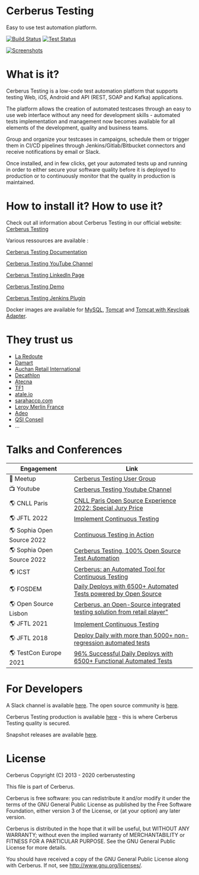 # Cerberus Testing

Easy to use test automation platform.

[![Build Status](https://github.com/cerberustesting/cerberus-source/actions/workflows/build_deploy_qa.yml/badge.svg)](https://github.com/cerberustesting/cerberus-source/actions/workflows/build_deploy_qa.yml?query=workflow%3A%22Deploy+%26+QA%22)
[![Test Status](https://prod.cerberus-testing.com/api/public/campaignexecutions/ci/svg/Cerberus_campaign/last)](https://prod.cerberus-testing.com/)

[![Screenshots](https://raw.githubusercontent.com/cerberustesting/cerberus-source/master/docs/screenshots/CerberusGitHub.gif)](https://cerberus-testing.com/)

# What is it?

Cerberus Testing is a low-code test automation platform that supports testing Web, iOS, Android and API (REST, SOAP and Kafka) applications.

The platform allows the creation of automated testcases through an easy to use web interface without any need for development skills - automated tests implementation and management now becomes available for all elements of the development, quality and business teams.

Group and organize your testcases in campaigns, schedule them or trigger them in CI/CD pipelines through Jenkins/Gitlab/Bitbucket connectors and receive notifications by email or Slack.

Once installed, and in few clicks, get your automated tests up and running in order to either secure your software quality before it is deployed to production or to continuously monitor that the quality in production is maintained. 

# How to install it? How to use it?

Check out all information about Cerberus Testing in our official website: [Cerberus Testing](https://www.cerberus-testing.com/)

Various ressources are available :

[Cerberus Testing Documentation](https://cerberustesting.github.io/documentation_en.html)

[Cerberus Testing YouTube Channel](https://www.youtube.com/channel/UCkG4csTjR0V5gl77BHhldBQ/videos)

[Cerberus Testing LinkedIn Page](https://www.linkedin.com/company/cerberus-testing/)

[Cerberus Testing Demo](https://demo.cerberus-testing.com/)

[Cerberus Testing Jenkins Plugin](https://github.com/jenkinsci/cerberus-testing-plugin)

Docker images are available for [MySQL](https://hub.docker.com/r/cerberustesting/cerberus-db-mysql/), [Tomcat](https://hub.docker.com/r/cerberustesting/cerberus-as-tomcat/) and [Tomcat with Keycloak Adapter](https://hub.docker.com/r/cerberustesting/cerberus-as-tomcat-keycloak/).

# They trust us

* [La Redoute](https://www.laredoute.fr/)
* [Damart](https://www.damart.fr)
* [Auchan Retail International](https://www.auchan-retail.com/)
* [Decathlon](https://www.decathlon.fr/)
* [Atecna](https://www.atecna.fr/)
* [TF1](https://www.tf1.fr/)
* [atale.io](https://atale.io/)
* [sarahaccp.com](https://sarahaccp.com/)
* [Leroy Merlin France](https://www.leroymerlin.fr/)
* [Adeo](https://www.adeo.com/)
* [QSI Conseil](https://qsiconseil.ma/)
* ...

# Talks and Conferences

| Engagement | Link |
| --- | --- |
| 🎤 Meetup | [Cerberus Testing User Group ](https://www.meetup.com/pt-BR/cerberus-testing-user-group/) |
| 📺 Youtube | [Cerberus Testing Youtube Channel](https://www.youtube.com/channel/UCkG4csTjR0V5gl77BHhldBQ) |
| 🌎 CNLL Paris | [CNLL Paris Open Source Experience 2022: Special Jury Price](https://linuxfr.org/news/le-cnll-annonce-les-resultats-des-acteurs-du-libre-2022) |
| 🌎 JFTL 2022 | [Implement Continuous Testing ](https://www.cftl.fr/jftl-22-implementer-le-continuous-testing-en-pratique/) |
| 🌎 Sophia Open Source 2022 | [Continuous Testing in Action ](https://www.telecom-valley.fr/sophiaconf-2022/) |
| 🌎 Sophia Open Source 2022 | [Cerberus Testing, 100% Open Source Test Automation ](https://www.youtube.com/watch?v=Zz0qG6iyd4g&list=PLupkTj3yDqODEnE0DaYkZ7F3osrnZHZQk&index=10) |
| 🌎 ICST | [Cerberus: an Automated Tool for Continuous Testing ](https://icst2020.info/details/icst-2020-Tools-Demo-Track/5/Cerberus-an-Automated-Tool-for-Continuous-Testing) |
| 🌎 FOSDEM | [Daily Deploys with 6500+ Automated Tests powered by Open Source ](https://fosdem.org/2021/schedule/event/daily_deploys_6500_automated_tests/) |
| 🌎 Open Source Lisbon | [Cerberus, an Open-Source integrated testing solution from retail player"](https://www.syone.com/events/open-source-lisbon-2018) |
| 🌎 JFTL 2021 | [Implement Continuous Testing ](https://www.cftl.fr/wp-content/uploads/2021/06/JFTL-2021-Programme-d%C3%A9taill%C3%A9-des-tutoriels-v1.pdf) |
| 🌎 JFTL 2018 | [Deploy Daily with more than 5000+ non-regression automated tests ](https://www.cftl.fr/wp-content/uploads/2018/04/JFTL-2018-La-redoute-d%C3%A9ploie-ses-sites-de-production.pdf) |
| 🌎 TestCon Europe 2021 | [96% Successful Daily Deploys with 6500+ Functional Automated Tests](https://testcon.lt/antoine-craske/) |

# For Developers

A Slack channel is available [here](https://cerberustesting.slack.com). The open source community is [here](https://github.com/cerberustesting).

Cerberus Testing production is available [here](http://prod.cerberus-testing.org) - this is where Cerberus Testing quality is secured. 

Snapshot releases are available [here](http://vm.cerberus-testing.org/delivery/).

# License

Cerberus Copyright (C) 2013 - 2020 cerberustesting

This file is part of Cerberus.

Cerberus is free software: you can redistribute it and/or modify
it under the terms of the GNU General Public License as published by
the Free Software Foundation, either version 3 of the License, or
(at your option) any later version.

Cerberus is distributed in the hope that it will be useful,
but WITHOUT ANY WARRANTY; without even the implied warranty of
MERCHANTABILITY or FITNESS FOR A PARTICULAR PURPOSE.  See the
GNU General Public License for more details.

You should have received a copy of the GNU General Public License
along with Cerberus.  If not, see <http://www.gnu.org/licenses/>.

